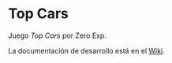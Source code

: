 # Top Cars

Juego _Top Cars_ por Zero Exp.

La documentación de desarrollo está en el [Wiki](https://github.com/codeattack-medialab/TopCars/wiki).
